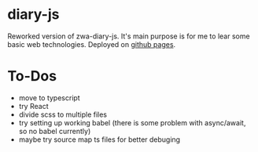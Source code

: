 # diary-js

Reworked version of zwa-diary-js. It's main purpose is for me to lear some basic web technologies.
Deployed on [github pages](https://shetr.github.io/diary-js/).

# To-Dos

* move to typescript
* try React
* divide scss to multiple files 
* try setting up working babel (there is some problem with async/await, so no babel currently)
* maybe try source map ts files for better debuging